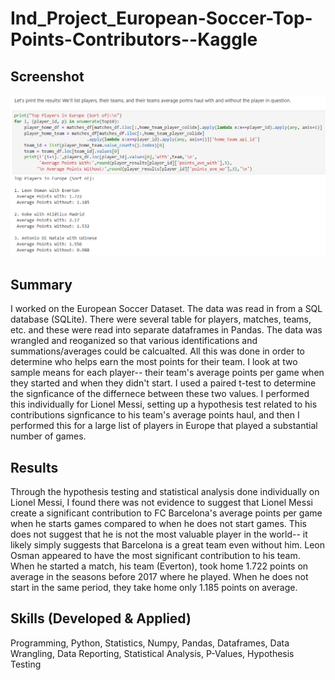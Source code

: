 # Ind_Project_European-Soccer-Top-Points-Contributors--Kaggle
    
## Screenshot
![screenshot](https://github.com/dmarks84/Ind_Project_European-Soccer-Top-Points-Contributors--Kaggle/blob/main/soccer_screenshot.png?raw=true)

## Summary
I worked on the European Soccer Dataset.  The data was read in from a SQL database (SQLite).  There were several table for players, matches, teams, etc. and these were read into separate dataframes in Pandas.  The data was wrangled and reoganized so that various identifications and summations/averages could be calcualted.  All this was done in order to determine who helps earn the most points for their team.  I look at two sample means for each player-- their team's average points per game when they started and when they didn't start.  I used a paired t-test to determine the signficance of the differnece between these two values.  I performed this individually for Lionel Messi, setting up a hypothesis test related to his contributions signficance to his team's average points haul, and then I performed this for a large list of players in Europe that played a substantial number of games.

## Results
Through the hypothesis testing and statistical analysis done individually on Lionel Messi, I found there was not evidence to suggest that Lionel Messi create a significant contribution to FC Barcelona's average points per game when he starts games compared to when he does not start games. This does not suggest that he is not the most valuable player in the world-- it likely simply suggests that Barcelona is a great team even without him.  Leon Osman appeared to have the most significant contribution to his team.  When he started a match, his team (Everton), took home 1.722 points on average in the seasons before 2017 where he played.  When he does not start in the same period, they take home only 1.185 points on average.

## Skills (Developed & Applied)
Programming, Python, Statistics, Numpy, Pandas, Dataframes, Data Wrangling, Data Reporting, Statistical Analysis, P-Values, Hypothesis Testing
